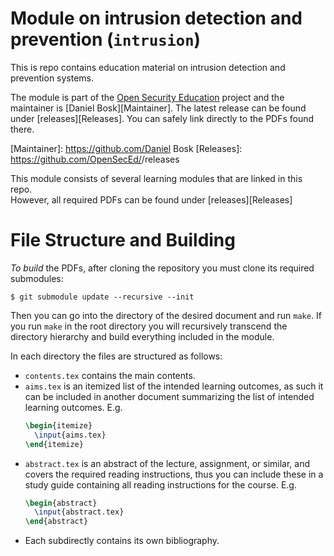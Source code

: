 Module on intrusion detection and prevention (`intrusion`)
===============================================================================

This is repo contains education material on intrusion detection and prevention 
systems.

The module is part of the [Open Security Education][OpenSecEd] project and the 
maintainer is [Daniel Bosk][Maintainer].  The latest release can be found under 
[releases][Releases].  You can safely link directly to the PDFs found there.

[OpenSecEd]: https://github.com/OpenSecEd
[Maintainer]: https://github.com/Daniel Bosk
[Releases]: https://github.com/OpenSecEd/<file>/releases

This module consists of several learning modules that are linked in this repo.  
However, all required PDFs can be found under [releases][Releases]


File Structure and Building
===============================================================================

*To build* the PDFs, after cloning the repository you must clone its required 
submodules:
```shell
$ git submodule update --recursive --init
```
Then you can go into the directory of the desired document and run `make`.
If you run `make` in the root directory you will recursively transcend the 
directory hierarchy and build everything included in the module.

In each directory the files are structured as follows:

 - `contents.tex` contains the main contents.
 - `aims.tex` is an itemized list of the intended learning outcomes, as such it 
   can be included in another document summarizing the list of intended 
   learning outcomes. E.g.
   ```LaTeX
   \begin{itemize}
     \input{aims.tex}
   \end{itemize}
   ```
 - `abstract.tex` is an abstract of the lecture, assignment, or similar, and 
   covers the required reading instructions, thus you can include these in a 
   study guide containing all reading instructions for the course. E.g.
   ```LaTeX
   \begin{abstract}
     \input{abstract.tex}
   \end{abstract}
 - Each subdirectly contains its own bibliography.

